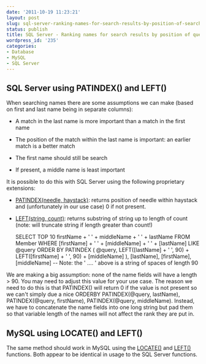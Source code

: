 ```yaml
---
date: '2011-10-19 11:23:21'
layout: post
slug: sql-server-ranking-names-for-search-results-by-position-of-search-within-name
status: publish
title: SQL Server - Ranking names for search results by position of query within name
wordpress_id: '235'
categories:
- Database
- MySQL
- SQL Server
---
```


## SQL Server using PATINDEX() and LEFT()


When searching names there are some assumptions we can make (based on first and last name being in separate columns):



	
  * A match in the last name is more important than a match in the first name

	
  * The position of the match within the last name is important: an earlier match is a better match

	
  * The first name should still be search

	
  * If present, a middle name is least important


It is possible to do this with SQL Server using the following proprietary extensions:

	
  * [PATINDEX(needle, haystack)](http://msdn.microsoft.com/en-us/library/ms188395.aspx): returns position of needle within haystack and (unfortunately in our use case) 0 if not present.

	
  * [LEFT(string, count)](http://msdn.microsoft.com/en-us/library/ms177601.aspx): returns substring of string up to length of count (note: will truncate string if length greater than count!)



    
    SELECT TOP 10 firstName + ' ' + middleName + ' ' + lastName
    FROM Member
    WHERE [firstName] + ' ' + [middleName] + ' ' + [lastName] LIKE @query
    ORDER BY
      PATINDEX (
        @query,
        LEFT([lastName] + '                                                                                          ', 90)
        + LEFT([firstName] + '                                                                                          ', 90)
        + [middleName]
      ),
      [lastName],
      [firstName],
      [middleName]
      -- Note: the ' .... ' above is a string of spaces of length 90


We are making a big assumption: none of the name fields will have a length > 90. You may need to adjust this value for your use case. The reason we need to do this is that PATINDEX() will return 0 if the value is not present so we can't simply due a nice ORDERBY PATINDEX(@query, lastName), PATINDEX(@query, firstName), PATINDEX(@query, middleName). Instead, we have to concatenate the name fields into one long string but pad them so that variable length of the names will not affect the rank they are put in.


## MySQL using LOCATE() and LEFT()


The same method should work in MySQL using the [LOCATE()](http://dev.mysql.com/doc/refman/5.0/en/string-functions.html#function_locate) and [LEFT()](http://dev.mysql.com/doc/refman/5.0/en/string-functions.html#function_left) functions. Both appear to be identical in usage to the SQL Server functions.
